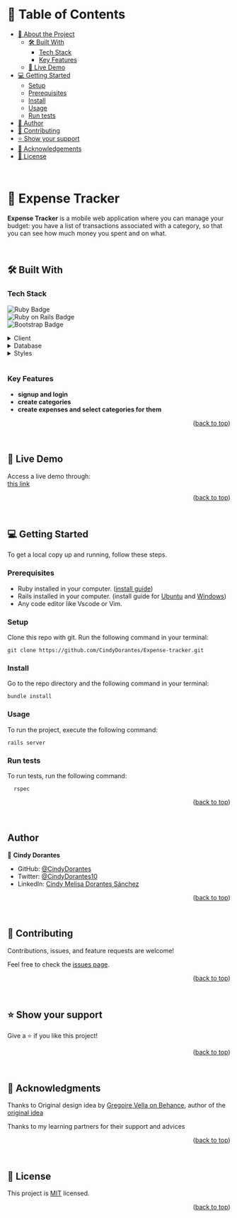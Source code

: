 <a name="readme-top"></a>

# 📗 Table of Contents

- [📖 About the Project](#about-project)
  - [🛠 Built With](#built-with)
    - [Tech Stack](#tech-stack)
    - [Key Features](#key-features)
  - [🚀 Live Demo](#live-demo)
- [💻 Getting Started](#getting-started)
  - [Setup](#setup)
  - [Prerequisites](#prerequisites)
  - [Install](#install)
  - [Usage](#usage)
  - [Run tests](#run-tests)
- [👥 Author](#author)
- [🤝 Contributing](#contributing)
- [⭐️ Show your support](#support)
- [🙏 Acknowledgements](#acknowledgements)
- [📝 License](#license)

<br>

# 📖 Expense Tracker <a name="about-project"></a>

**Expense Tracker** is a mobile web application where you can manage your budget: you have a list of transactions associated with a category, so that you can see how much money you spent and on what.

<br>

## 🛠 Built With <a name="built-with"></a>

### Tech Stack <a name="tech-stack"></a>

<img alt="Ruby Badge" src="https://img.shields.io/badge/Ruby-CC342D?style=for-the-badge&logo=ruby&logoColor=white"><br>
<img alt="Ruby on Rails Badge" src="https://img.shields.io/badge/Ruby_on_Rails-CC0000?style=for-the-badge&logo=ruby-on-rails&logoColor=white"><br>
<img alt="Bootstrap Badge" src="https://img.shields.io/badge/Bootstrap-563D7C?style=for-the-badge&logo=bootstrap&logoColor=white"><br>

<details>
  <summary>Client</summary>
  <ul>
    <li><a href="https://rubyonrails.org/">Ruby on Rails</a></li>
  </ul>
</details>

<details>
<summary>Database</summary>
  <ul>
    <li><a href="https://www.postgresql.org/">PostgreSQL</a></li>
  </ul>
</details>

<details>
<summary>Styles</summary>
  <ul>
    <li><a href="https://getbootstrap.com/">Bootstrap</a></li>
  </ul>
</details>

<br>

### Key Features <a name="key-features"></a>

- **signup and login**
- **create categories**
- **create expenses and select categories for them**

<p align="right">(<a href="#readme-top">back to top</a>)</p>

<br>

## 🚀 Live Demo <a name="live-demo"></a>

Access a live demo through:
<br>
[this link](https://expense-tracker-m4g6.onrender.com)


<p align="right">(<a href="#readme-top">back to top</a>)</p>

<br>

## 💻 Getting Started <a name="getting-started"></a>

To get a local copy up and running, follow these steps.

### Prerequisites

- Ruby installed in your computer. ([install guide](https://github.com/microverseinc/curriculum-ruby/blob/main/simple-ruby/articles/ruby_installation_instructions.md))
- Rails installed in your computer. (install guide for [Ubuntu](https://gorails.com/setup/ubuntu/21.04) and [Windows](https://gorails.com/setup/windows/10))
- Any code editor like Vscode or Vim.

### Setup

Clone this repo with git. Run the following command in your terminal:
```
git clone https://github.com/CindyDorantes/Expense-tracker.git
```

### Install

Go to the repo directory and the following command in your terminal: 
```
bundle install
```

### Usage

To run the project, execute the following command:
```
rails server
```

### Run tests

To run tests, run the following command:

```
  rspec
```
<p align="right">(<a href="#readme-top">back to top</a>)</p>

<br>

## Author <a name="author"></a>

👤 **Cindy Dorantes**

- GitHub: [@CindyDorantes](https://github.com/CindyDorantes)
- Twitter: [@CindyDorantes10](https://twitter.com/CindyDorantes10)
- LinkedIn: [Cindy Melisa Dorantes Sánchez](https://www.linkedin.com/in/cindydorantessanchez/)

<p align="right">(<a href="#readme-top">back to top</a>)</p>

<br>

## 🤝 Contributing <a name="contributing"></a>

Contributions, issues, and feature requests are welcome!

Feel free to check the [issues page](../../issues/).

<p align="right">(<a href="#readme-top">back to top</a>)</p>

<br>

## ⭐️ Show your support <a name="support"></a>

Give a ⭐️ if you like this project!

<p align="right">(<a href="#readme-top">back to top</a>)</p>

<br>

## 🙏 Acknowledgments <a name="acknowledgements"></a>

Thanks to Original design idea by [Gregoire Vella on Behance](https://www.behance.net/gregoirevella), author of the [original idea](https://www.behance.net/gallery/19759151/Snapscan-iOs-design-and-branding?tracking_source=)

Thanks to my learning partners for their support and advices

<p align="right">(<a href="#readme-top">back to top</a>)</p>

<br>

## 📝 License <a name="license"></a>

This project is [MIT](./MIT.md) licensed.

<p align="right">(<a href="#readme-top">back to top</a>)</p>
